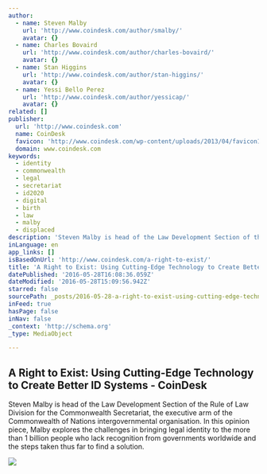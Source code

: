 ```yaml
---
author:
  - name: Steven Malby
    url: 'http://www.coindesk.com/author/smalby/'
    avatar: {}
  - name: Charles Bovaird
    url: 'http://www.coindesk.com/author/charles-bovaird/'
    avatar: {}
  - name: Stan Higgins
    url: 'http://www.coindesk.com/author/stan-higgins/'
    avatar: {}
  - name: Yessi Bello Perez
    url: 'http://www.coindesk.com/author/yessicap/'
    avatar: {}
related: []
publisher:
  url: 'http://www.coindesk.com'
  name: CoinDesk
  favicon: 'http://www.coindesk.com/wp-content/uploads/2013/04/favicon1.ico?7fca2f'
  domain: www.coindesk.com
keywords:
  - identity
  - commonwealth
  - legal
  - secretariat
  - id2020
  - digital
  - birth
  - law
  - malby
  - displaced
description: 'Steven Malby is head of the Law Development Section of the Rule of Law Division for the Commonwealth Secretariat, the executive arm of the Commonwealth of Nations intergovernmental organisation. In this opinion piece, Malby explores the challenges in bringing legal identity to the more than 1 billion people who lack recognition from governments worldwide and the steps taken thus far to find a solution.'
inLanguage: en
app_links: []
isBasedOnUrl: 'http://www.coindesk.com/a-right-to-exist/'
title: 'A Right to Exist: Using Cutting-Edge Technology to Create Better ID Systems - CoinDesk'
datePublished: '2016-05-28T16:08:36.059Z'
dateModified: '2016-05-28T15:09:56.942Z'
starred: false
sourcePath: _posts/2016-05-28-a-right-to-exist-using-cutting-edge-technology-to-create-be.md
inFeed: true
hasPage: false
inNav: false
_context: 'http://schema.org'
_type: MediaObject

---
```

<article style=""><h1>A Right to Exist: Using Cutting-Edge Technology to Create Better ID Systems - CoinDesk</h1><p>Steven Malby is head of the Law Development Section of the Rule of Law Division for the Commonwealth Secretariat, the executive arm of the Commonwealth of Nations intergovernmental organisation. In this opinion piece, Malby explores the challenges in bringing legal identity to the more than 1 billion people who lack recognition from governments worldwide and the steps taken thus far to find a solution.</p><img src="http://media.coindesk.com/2016/05/Digital-Identity.png" /></article>